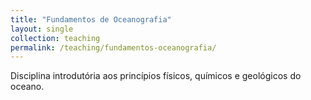 ```yaml
---
title: "Fundamentos de Oceanografia"
layout: single
collection: teaching
permalink: /teaching/fundamentos-oceanografia/
---
```


Disciplina introdutória aos princípios físicos, químicos e geológicos do oceano.
